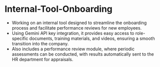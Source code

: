 # Internal-Tool-Onboarding

- Working on an internal tool designed to streamline the onboarding process and facilitate performance reviews for new employees.
- Using Gemini API key integration, it provides easy access to role-specific documents, training materials, and videos, ensuring a smooth transition into the company.
- Also includes a performance review module, where periodic assessments can be conducted, with results automatically sent to the HR department for appraisals.
